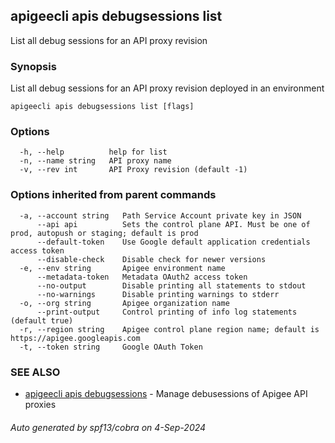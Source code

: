 ## apigeecli apis debugsessions list

List all debug sessions for an API proxy revision

### Synopsis

List all debug sessions for an API proxy revision deployed in an environment

```
apigeecli apis debugsessions list [flags]
```

### Options

```
  -h, --help          help for list
  -n, --name string   API proxy name
  -v, --rev int       API Proxy revision (default -1)
```

### Options inherited from parent commands

```
  -a, --account string   Path Service Account private key in JSON
      --api api          Sets the control plane API. Must be one of prod, autopush or staging; default is prod
      --default-token    Use Google default application credentials access token
      --disable-check    Disable check for newer versions
  -e, --env string       Apigee environment name
      --metadata-token   Metadata OAuth2 access token
      --no-output        Disable printing all statements to stdout
      --no-warnings      Disable printing warnings to stderr
  -o, --org string       Apigee organization name
      --print-output     Control printing of info log statements (default true)
  -r, --region string    Apigee control plane region name; default is https://apigee.googleapis.com
  -t, --token string     Google OAuth Token
```

### SEE ALSO

* [apigeecli apis debugsessions](apigeecli_apis_debugsessions.md)	 - Manage debusessions of Apigee API proxies

###### Auto generated by spf13/cobra on 4-Sep-2024
